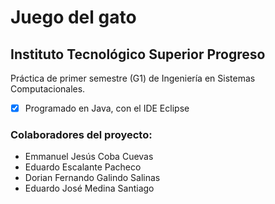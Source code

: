 # Juego del gato
## **Instituto Tecnológico Superior Progreso**
Práctica de primer semestre (G1) de Ingeniería en Sistemas Computacionales.
- [x] Programado en Java, con el IDE Eclipse

### Colaboradores del proyecto:
- Emmanuel Jesús Coba Cuevas 
- Eduardo Escalante Pacheco
- Dorian Fernando Galindo Salinas
- Eduardo José Medina Santiago
